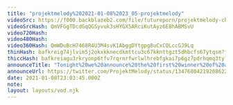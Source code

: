 ```yaml
---
title: "projektmelody%202021-01-08%2023_05-projektmelody"
videoSrc: https://f000.backblazeb2.com/file/futureporn/projektmelody-chaturbate-2021-01-08.mp4
videoSrcHash: QmVFGgTDcdGqQGSyvuk3sHYGX5ARciKutAyz6E8hABMSvU
video720Hash: 
video480Hash: 
video360Hash: QmWDuBcH7468R4U3M4svK1AbggDYtgpg8uCxCQLccGJ9Lq
thinHash: bafkreig74jlvim5j2okxkknecdkmttcu3c67kknttgzt5dhbcfs67ytqsm?filename=20210108T230345Z_thin.jpg
thiccHash: bafkreiagu3rkryonp6tfv7rqrnrfwrlwlhrebfgkai7p6gz7pdrhqmq3ty?filename=20210108T230345Z_thicc.jpg
announceTitle: "Tonight%20we%20announce%20the%20first%20winner%20of%20a%20Tenga%20spinner%21%21%21%20Super%20Hyped%21%21%21"
announceUrl: https://twitter.com/ProjektMelody/status/1347680421920862209
date: 2021-01-08T23:03:45.000Z
note: 
layout: layouts/vod.njk
---
```

